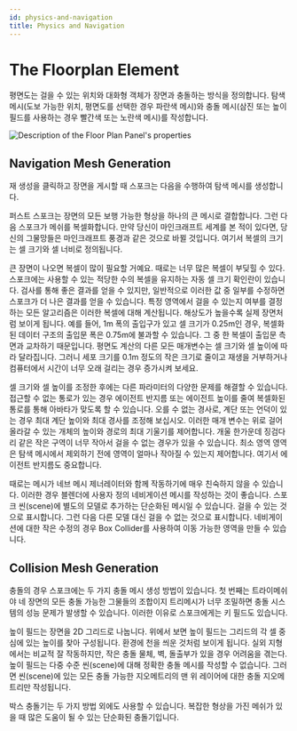 ```yaml
---
id: physics-and-navigation
title: Physics and Navigation
---
```


# The Floorplan Element

평면도는 걸을 수 있는 위치와 대화형 객체가 장면과 충돌하는 방식을 정의합니다. 탐색 메시(도보 가능한 위치, 평면도를 선택한 경우 파란색 메시)와 충돌 메시(삼진 또는 높이 필드를 사용하는 경우 빨간색 또는 노란색 메시)를 작성합니다.

![Description of the Floor Plan Panel's properties](img/FloorPlan.png)


## Navigation Mesh Generation

재 생성을 클릭하고 장면을 게시할 때 스포크는 다음을 수행하여 탐색 메시를 생성합니다.

퍼스트 스포크는 장면의 모든 보행 가능한 형상을 하나의 큰 메시로 결합합니다. 그런 다음 스포크가 메쉬를 복셀화합니다. 만약 당신이 마인크래프트 세계를 본 적이 있다면, 당신의 그물망들은 마인크래프트 풍경과 같은 것으로 바뀔 것입니다. 여기서 복셀의 크기는 셀 크기와 셀 너비로 정의됩니다.

큰 장면이 나오면 복셀이 많이 필요할 거예요. 때로는 너무 많은 복셀이 부딪힐 수 있다. 스포크에는 사용할 수 있는 적당한 수의 복셀을 유지하는 자동 셀 크기 확인란이 있습니다. 검사를 통해 좋은 결과를 얻을 수 있지만, 일반적으로 이러한 값 중 일부를 수정하면 스포크가 더 나은 결과를 얻을 수 있습니다. 특정 영역에서 걸을 수 있는지 여부를 결정하는 모든 알고리즘은 이러한 복셀에 대해 계산됩니다. 해상도가 높을수록 실제 장면처럼 보이게 됩니다. 예를 들어, 1m 폭의 출입구가 있고 셀 크기가 0.25m인 경우, 복셀화된 데이터 구조의 출입문 폭은 0.75m에 불과할 수 있습니다. 그 중 한 복셀이 출입문 측면과 교차하기 때문입니다. 평면도 계산의 다른 모든 매개변수는 셀 크기와 셀 높이에 따라 달라집니다. 그러니 세포 크기를 0.1m 정도의 작은 크기로 줄이고 재생을 거부하거나 컴퓨터에서 시간이 너무 오래 걸리는 경우 증가시켜 보세요.

셀 크기와 셀 높이를 조정한 후에는 다른 파라미터의 다양한 문제를 해결할 수 있습니다. 접근할 수 없는 통로가 있는 경우 에이전트 반지름 또는 에이전트 높이를 줄여 복셀화된 통로를 통해 아바타가 맞도록 할 수 있습니다. 오를 수 없는 경사로, 계단 또는 언덕이 있는 경우 최대 계단 높이와 최대 경사를 조정해 보십시오. 이러한 매개 변수는 위로 걸어 올라갈 수 있는 개체의 높이와 경로의 최대 기울기를 제어합니다. 개울 한가운데 징검다리 같은 작은 구역이 너무 작아서 걸을 수 없는 경우가 있을 수 있습니다. 최소 영역 영역은 탐색 메시에서 제외하기 전에 영역이 얼마나 작아질 수 있는지 제어합니다. 여기서 에이전트 반지름도 중요합니다.

때로는 메시가 네브 메시 제너레이터와 함께 작동하기에 매우 친숙하지 않을 수 있습니다. 이러한 경우 블렌더에 사용자 정의 네비게이션 메시를 작성하는 것이 좋습니다. 스포크 씬(scene)에 별도의 모델로 추가하는 단순화된 메시일 수 있습니다. 걸을 수 있는 것으로 표시합니다. 그런 다음 다른 모델 대신 걸을 수 없는 것으로 표시합니다. 네비게이션에 대한 작은 수정의 경우 Box Collider를 사용하여 이동 가능한 영역을 만들 수 있습니다.

## Collision Mesh Generation

충돌의 경우 스포크에는 두 가지 충돌 메시 생성 방법이 있습니다. 첫 번째는 트라이메쉬야 네 장면의 모든 충돌 가능한 그물들의 조합이지 트리메시가 너무 조밀하면 충돌 시스템의 성능 문제가 발생할 수 있습니다. 이러한 이유로 스포크에게는 키 필드도 있습니다.

높이 필드는 장면을 2D 그리드로 나눕니다. 위에서 보면 높이 필드는 그리드의 각 셀 중심에 있는 높이를 찾아 구성됩니다. 환경에 천을 씌운 것처럼 보이게 됩니다. 실외 지형에서는 비교적 잘 작동하지만, 작은 충돌 물체, 벽, 돌출부가 있을 경우 어려움을 겪는다. 높이 필드는 다중 수준 씬(scene)에 대해 정확한 충돌 메시를 작성할 수 없습니다. 그러면 씬(scene)에 있는 모든 충돌 가능한 지오메트리의 맨 위 레이어에 대한 충돌 지오메트리만 작성됩니다.

박스 충돌기는 두 가지 방법 외에도 사용할 수 있습니다. 복잡한 형상을 가진 메쉬가 있을 때 많은 도움이 될 수 있는 단순화된 충돌기입니다.
